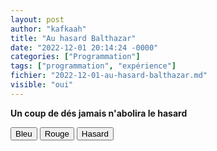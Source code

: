 ```yaml
---
layout: post
author: "kafkaah"
title: "Au hasard Balthazar"
date: "2022-12-01 20:14:24 -0000"
categories: ["Programmation"]
tags: ["programmation", "expérience"]
fichier: "2022-12-01-au-hasard-balthazar.md"
visible: "oui"
---
```



<!-- Cet élément <script> doit être présent et doit avoir l'id = "scriptacular" -->
<script id="scriptacular" type="text/javascript">
  
  //Ici, on code ce qu'on veut
  
  function couleurAuHasard() {
    return '#' + Math.floor(Math.random() * 16777215).toString(16)
  }
  
  function couleur(el, clr) {
    
    let repeter = 1,
        couleurAppliquee,
        compteur = 0
    
    const p = document.getElementById('para')
    
    if(clr === 'hasard') {
      repeter = 300
    }
    
    const timer = setInterval(() => {
      const couleurAppliquee = clr === 'hasard' ? couleurAuHasard() : clr
      el.style.color = couleurAppliquee 
      p.style.color = couleurAppliquee
      console.log(couleurAppliquee)
      compteur++
      if(compteur >= repeter) {
        clearInterval(timer)
      }
    }, 200)
    
  }

  //Toute fonction requise directement dans la page
  //doit être attribuée à window de cette manière
  window.couleur = couleur
</script>

<!-- On peut injecter n'importe quel code HTML ici  -->
<div id="box">
  <p id="para"><strong>Un coup de dés jamais n'abolira le hasard</strong></p>
  <!-- La fonction "couleur" a été déclarée plus haut  -->
  <!-- "this" représente l'élément HTML lui-même (ici, les boutons. Voir "el" dans la fonction)  -->
  <button onclick="couleur(this, 'blue');">Bleu</button>
  <button onclick="couleur(this, 'red');">Rouge</button>
  <button onclick="couleur(this, 'hasard');">Hasard</button>
<div>
  
<!-- Cet élément <style> doit être présent tel quel à la fin du post  -->
<!-- Il permet d'injecter et de rendre actif le code plus haut dans la page  -->
<style onload="window.addEventListener('load', () => eval(document.getElementById('scriptacular').innerHTML));"/>
